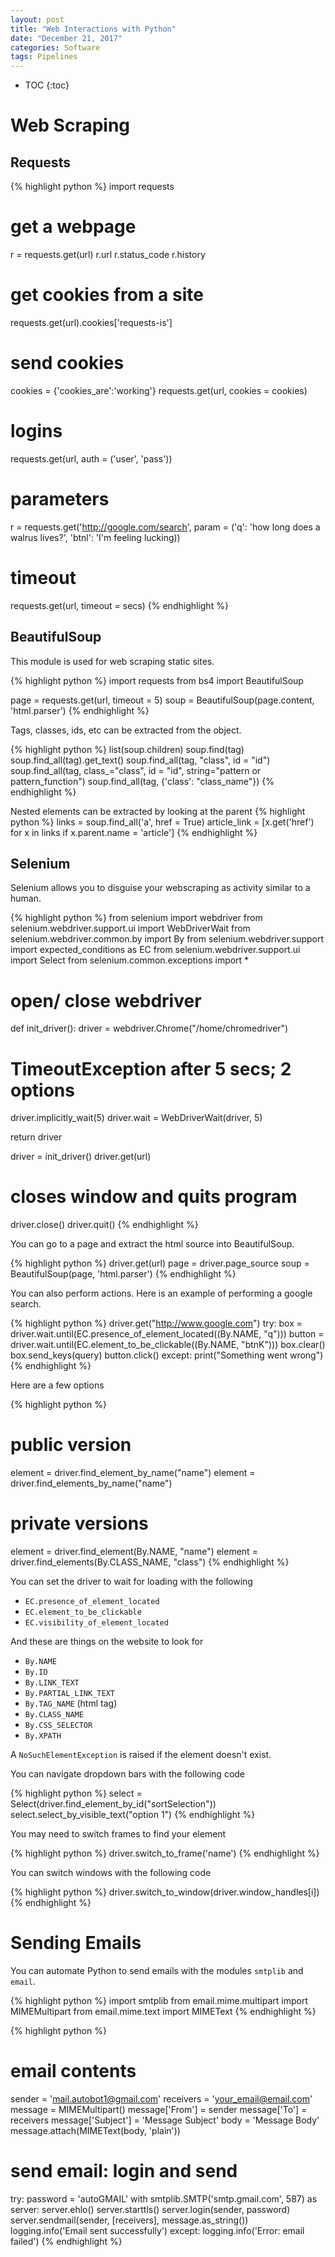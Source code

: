 ```yaml
---
layout: post
title: "Web Interactions with Python"
date: "December 21, 2017"
categories: Software
tags: Pipelines
---
```


* TOC
{:toc}




# Web Scraping

## Requests

{% highlight python %}
import requests

# get a webpage
r = requests.get(url)
r.url
r.status_code
r.history

# get cookies from a site
requests.get(url).cookies['requests-is']

# send cookies
cookies = {'cookies_are':'working'}
requests.get(url, cookies = cookies)

# logins
requests.get(url, auth = ('user', 'pass'))

# parameters
r = requests.get('http://google.com/search', param = ('q': 'how long does a walrus lives?', 'btnl': 'I'm feeling lucking))

# timeout
requests.get(url, timeout = secs)
{% endhighlight %}

## BeautifulSoup

This module is used for web scraping static sites.

{% highlight python %}
import requests
from bs4 import BeautifulSoup

page = requests.get(url, timeout = 5)
soup = BeautifulSoup(page.content, 'html.parser')
{% endhighlight %}

Tags, classes, ids, etc can be extracted from the object.

{% highlight python %}
list(soup.children)
soup.find(tag)
soup.find_all(tag).get_text()
soup.find_all(tag, "class", id = "id")
soup.find_all(tag, class_="class", id = "id", string="pattern or pattern_function")
soup.find_all(tag, {'class': "class_name"})
{% endhighlight %}

Nested elements can be extracted by looking at the parent
{% highlight python %}
links = soup.find_all('a', href = True)
article_link = [x.get('href') for x in links if x.parent.name = 'article']
{% endhighlight %}

## Selenium

Selenium allows you to disguise your webscraping as activity similar to a human.

{% highlight python %}
from selenium import webdriver
from selenium.webdriver.support.ui import WebDriverWait
from selenium.webdriver.common.by import By
from selenium.webdriver.support import expected_conditions as EC
from selenium.webdriver.support.ui import Select
from selenium.common.exceptions import *

# open/ close webdriver
def init_driver():
  driver = webdriver.Chrome("/home/chromedriver")
  
  # TimeoutException after 5 secs; 2 options
  driver.implicitly_wait(5)
  driver.wait = WebDriverWait(driver, 5)
  
  return driver
  
driver = init_driver()
driver.get(url)

# closes window and quits program
driver.close()
driver.quit()
{% endhighlight %}

You can go to a page and extract the html source into BeautifulSoup.

{% highlight python %}
driver.get(url)
page = driver.page_source
soup = BeautifulSoup(page, 'html.parser')
{% endhighlight %}

You can also perform actions. Here is an example of performing a google search. 

{% highlight python %}
driver.get("http://www.google.com")
try:
  box = driver.wait.until(EC.presence_of_element_located((By.NAME, "q")))
  button = driver.wait.until(EC.element_to_be_clickable((By.NAME, "btnK")))
  box.clear()
  box.send_keys(query)
  button.click()
except:
  print("Something went wrong")
{% endhighlight %}

Here are a few options

{% highlight python %}
# public version
element = driver.find_element_by_name("name")
element = driver.find_elements_by_name("name")

# private versions
element = driver.find_element(By.NAME, "name")
element = driver.find_elements(By.CLASS_NAME, "class")
{% endhighlight %}

You can set the driver to wait for loading with the following

* `EC.presence_of_element_located`
* `EC.element_to_be_clickable`
* `EC.visibility_of_element_located`

And these are things on the website to look for

* `By.NAME`
* `By.ID`
* `By.LINK_TEXT`
* `By.PARTIAL_LINK_TEXT`
* `By.TAG_NAME` (html tag)
* `By.CLASS_NAME`
* `By.CSS_SELECTOR`
* `By.XPATH`

A `NoSuchElementException` is raised if the element doesn't exist.

You can navigate dropdown bars with the following code

{% highlight python %}
select = Select(driver.find_element_by_id("sortSelection"))
select.select_by_visible_text("option 1")
{% endhighlight %}

You may need to switch frames to find your element

{% highlight python %}
driver.switch_to_frame('name')
{% endhighlight %}

You can switch windows with the following code

{% highlight python %}
driver.switch_to_window(driver.window_handles[i])
{% endhighlight %}

# Sending Emails

You can automate Python to send emails with the modules `smtplib` and `email`.

{% highlight python %}
import smtplib
from email.mime.multipart import MIMEMultipart
from email.mime.text import MIMEText
{% endhighlight %}

{% highlight python %}
# email contents
sender = 'mail.autobot1@gmail.com'
receivers = 'your_email@email.com'
message = MIMEMultipart()
message['From'] = sender
message['To'] = receivers
message['Subject'] = 'Message Subject'
body = 'Message Body'
message.attach(MIMEText(body, 'plain'))

# send email: login and send
try:
  password = 'autoGMAIL'
  with smtplib.SMTP('smtp.gmail.com', 587) as server:
    server.ehlo()
    server.starttls()
    server.login(sender, password)
    server.sendmail(sender, [receivers], message.as_string())
  logging.info('Email sent successfully')
except:
  logging.info('Error: email failed')
{% endhighlight %}

